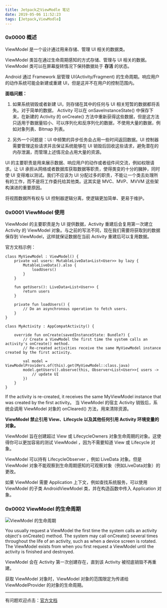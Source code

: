 ```yaml
---
title: Jetpack之ViewModle 笔记
date: 2019-05-06 11:52:23
tags: [Jetpack,ViewModle]
---
```


### 0x0000 概述

ViewModel 是一个设计通过用来存储、管理 UI 相关的数据类。

ViewModel 类旨在通过生命周期感知的方式存储、管理与 UI 相关的数据。ViewModel 类可以在屏幕旋转情况下保持数据处于 **存活** 的状态。

Android 通过 Framework 层管理 UI(Activity/Fragment) 的生命周期。响应用户的动作系统可能会新建或重建 UI，但是这并不在用户的控制范围内。

<!-- more -->

**面临问题：**

1. 如果系统销毁或者新建 UI，则存储在其中的任何与 UI 相关短暂的数据都将丢失。对于简单的数据， Activity 可以在  onSaveInstanceState() 中保存下来，在新建的 Activity 的 onCreate() 方法中重新获得这些数据，但是这方法只适用于数据量较小、可以序列化和反序列化的数据，不使用大量的数据，例如对象列表、Bitmap 列表。

2. 另外一个问题是：UI 中频繁的异步任务会占用一些时间返回数据。UI 控制器需要管理这些请求并且保证系统能够在 UI 销毁后回收这些请求，避免潜在的内存泄漏，而管理上述情况会占用大量的资源。

UI 的主要职责是用来展示数据、响应用户的动作或者组件间交流，例如权限请求。让 UI 承担从网络或者数据库获取数据等职责，使得类变的十分的臃肿，同时使 UI 变得难以测试。我们不应该为 UI 分配过多的职责，不能让一个类去处理所有的工作，而不是将工作委托给其他类。这其实是 MVC、MVP、MVVM 这些架构演进的重要原因。

将视图数据所有权与 UI 控制器逻辑分离，使逻辑更加简单、更易于维护。

### 0x0001 ViewModel 使用

ViewModel 的主要职责是为 UI 提供数据，Activity 重建后会复用第一次建立 Activity 的 ViewModel 对象。与之前的写法不同，现在我们需要将获取到的数据保存到 ViewModel，这样就保证数据在当前 Activity 重建后可以复用数据。

官方文档示例：

```
class MyViewModel : ViewModel() {
    private val users: MutableLiveData<List<User>> by lazy {
        MutableLiveData().also {
            loadUsers()
        }
    }

    fun getUsers(): LiveData<List<User>> {
        return users
    }

    private fun loadUsers() {
        // Do an asynchronous operation to fetch users.
    }
}
```


```
class MyActivity : AppCompatActivity() {

    override fun onCreate(savedInstanceState: Bundle?) {
        // Create a ViewModel the first time the system calls an activity's onCreate() method.
        // Re-created activities receive the same MyViewModel instance created by the first activity.

        val model = ViewModelProviders.of(this).get(MyViewModel::class.java)
        model.getUsers().observe(this, Observer<List<User>>{ users ->
            // update UI
        })
    }
}
```
If the activity is re-created, it receives the same MyViewModel instance that was created by the first activity。
当 ViewModel 的宿主 Activity 销毁后，系统会调用 ViewModel 对象的 onCleared() 方法，用来清除资源。


**ViewModel 禁止引用 View、Lifecycle 以及其他任何引用 Activity 环境变量的对象。**


ViewModel 旨在创建超过 View 或 LifecycleOwners 对象生命周期的对象。这使得你可以更加容易的测试 ViewModel ，因为不需要知道 View 或 Lifecycle 对象。

ViewModel 可以持有 LifecycleObserver ，例如 LiveData 对象。但是 ViewModel 对象不能观察到生命周期感知的可观察对象（例如LiveData对象）的更改。

如果 ViewModel 需要 Application 上下文，例如查找系统服务，可以使用 ViewModel 的子类 AndroidViewModel 类，并在构造函数中传入 Application 对象。


### 0x0002 ViewModel 的生命周期

![ViewModel 的生命周期](https://developer.android.google.cn/images/topic/libraries/architecture/viewmodel-lifecycle.png)

You usually request a ViewModel the first time the system calls an activity object's onCreate() method. The system may call onCreate() several times throughout the life of an activity, such as when a device screen is rotated. The ViewModel exists from when you first request a ViewModel until the activity is finished and destroyed.

ViewModel 会在 Activity 第一次创建存在，直到该 Activity 被彻底销毁不再重建。


获取 ViewModel 对象时，ViewModel 对象的范围限定为传递给ViewModelProvider 的对象的生命周期。

----

有问题欢迎点击：[官方文档](https://developer.android.com/topic/libraries/architecture/viewmodel)